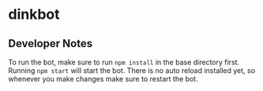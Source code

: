 # dinkbot

## Developer Notes
To run the bot, make sure to run `npm install` in the base directory first. Running `npm start` will start the bot. There is no auto reload installed yet, so whenever you make changes make sure to restart the bot.
